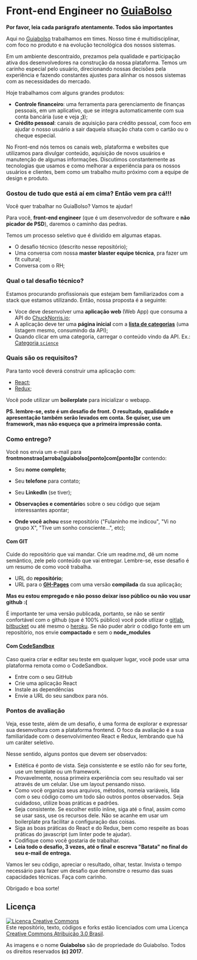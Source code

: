 # Front-end Engineer no [GuiaBolso](https://www.guiabolso.com.br)

**Por favor, leia cada parágrafo atentamente. Todos são importantes**

Aqui no [Guiabolso](https://www.guiabolso.com.br) trabalhamos em times. Nosso time é multidisciplinar, com foco no produto e na evolução tecnológica dos nossos sistemas. 

Em um ambiente descontraído, prezamos pela qualidade e participação ativa dos desenvolvedores na construção da nossa plataforma. Temos um carinho especial pelo usuário, direcionando nossas decisões pela experiência e fazendo constantes ajustes para alinhar os nossos sistemas com as necessidades do mercado.

Hoje trabalhamos com alguns grandes produtos:

- **Controle financeiro**: uma ferramenta para gerenciamento de finanças pessoais, em um aplicativo, que se integra automaticamente com sua conta bancária (use e veja **;)**);
- **Crédito pessoal**: canais de aquisição para crédito pessoal, com foco em ajudar o nosso usuário a sair daquela situação chata com o cartão ou o cheque especial.

No Front-end nós temos os canais web, plataforma e websites que utilizamos para divulgar conteúdo, aquisição de novos usuários e manutenção de algumas informações. Discutimos constantemente as tecnologias que usamos e como melhorar a experiência para os nossos usuários e clientes, bem como um trabalho muito próximo com a equipe de design e produto.

### Gostou de tudo que está aí em cima? Então vem pra cá!!!

Você quer trabalhar no GuiaBolso? Vamos te ajudar!

Para você, **front-end engineer** (que é um desenvolvedor de software e **não picador de PSD**), daremos o caminho das pedras.

Temos um processo seletivo que é dividido em algumas etapas. 

- O desafio técnico (descrito nesse repositório);
- Uma conversa com nossa **master blaster equipe técnica**, pra fazer um fit cultural;
- Conversa com o RH;

### Qual o tal desafio técnico?

Estamos procurando profissionais que estejam bem familiarizados com a stack que estamos utilizando. Então, nossa proposta é a seguinte:

- Voce deve desenvolver uma **aplicação web** (Web App) que consuma a API do [ChuckNorris.io](https://api.chucknorris.io/);
- A aplicação deve ter uma **página inicial** com a [**lista de categorias**](https://api.chucknorris.io/jokes/categories) (uma listagem mesmo, consumindo da API);
- Quando clicar em uma categoria, carregar o conteúdo vindo da API. Ex.: [Categoria `science`](https://api.chucknorris.io/jokes/random?category=science)

### Quais são os requisitos?

Para tanto você deverá construir uma aplicação com:

- [React](https://facebook.github.io/react/);
- [Redux](http://redux.js.org/);

Você pode utilizar um **boilerplate** para inicializar o webapp.

**PS. lembre-se, este é um desafio de front. O resultado, qualidade e apresentação também serão levados em conta. Se quiser, use um framework, mas não esqueça que a primeira impressão conta.**

### Como entrego?

Você nos envia um e-mail para **frontmonstrao[arroba]guiabolso[ponto]com[ponto]br** contendo:

- Seu **nome completo**;
- Seu **telefone** para contato;
- Seu **LinkedIn** (se tiver);

- **Observações e comentário**s sobre o seu código que sejam interessantes apontar;
- **Onde você achou** esse repositório ("Fulaninho me indicou", "Vi no grupo X", "Tive um sonho consciente...", etc);

#### Com GIT

Cuide do repositório que vai mandar. Crie um readme.md, dê um nome semântico, zele pelo conteúdo que vai entregar. Lembre-se, esse desafio é um resumo de como você trabalha.

- URL do **repositório**;
- URL para o [**GH-Pages**](https://pages.github.com/) com uma versão **compilada** da sua aplicação;

**Mas eu estou empregado e não posso deixar isso público ou não vou usar github :(**

É importante ter uma versão publicada, portanto, se não se sentir confortável com o github (que é 100% público) você pode utlizar o [gitlab](https://about.gitlab.com/), [bitbucket](https://bitbucket.org/) ou até mesmo o [heroku](https://www.heroku.com/). Se não puder abrir o código fonte em um repositório, nos envie **compactado** e sem o **node_modules**

#### Com [CodeSandbox](https://codesandbox.io)

Caso queira criar e editar seu teste em qualquer lugar, você pode usar uma plataforma remota como o CodeSandbox.

- Entre com o seu GitHub
- Crie uma aplicação React
- Instale as dependências
- Envie a URL do seu sandbox para nós.

### Pontos de avaliação

Veja, esse teste, além de um desafio, é uma forma de explorar e expressar sua desenvoltura com a plataforma frontend. O foco da avaliação é a sua familiaridade com o desenvolvimenteo React e Redux, lembrando que há um caráter seletivo. 

Nesse sentido, alguns pontos que devem ser observados:

- Estética é ponto de vista. Seja consistente e se estilo não for seu forte, use um template ou um framework.
- Provavelmente, nossa primeira experiência com seu resultado vai ser através de um celular. Use um layout pensando nisso.
- Como você organiza seus arquivos, métodos, nomeia variáveis, lida com o seu código como um todo são outros pontos observados. Seja cuidadoso, utilize boas práticas e padrões.
- Seja consistente. Se escolher estilo inline, siga até o final, assim como se usar sass, use os recursos dele. Não se acanhe em usar um boilerplate pra facilitar a configuração das coisas.
- Siga as boas práticas do React e do Redux, bem como respeite as boas práticas do javascript (um linter pode te ajudar).
- Codifique como você gostaria de trabalhar.
- **Leia todo o desafio, 3 vezes, até o final e escreva "Batata" no final do seu e-mail de entrega.**

Vamos ler seu código, apreciar o resultado, olhar, testar. Invista o tempo necessário para fazer um desafio que demonstre o resumo das suas capacidades técnicas. Faça com carinho.

Obrigado e boa sorte!

## Licença

<a rel="license" href="http://creativecommons.org/licenses/by/3.0/br/"><img alt="Licença Creative Commons" style="border-width:0" src="https://i.creativecommons.org/l/by/3.0/br/88x31.png" /></a><br />Este repositório, texto, códigos e forks estão licenciados com uma Licença <a rel="license" href="http://creativecommons.org/licenses/by/3.0/br/">Creative Commons Atribuição 3.0 Brasil</a>.

As imagens e o nome **Guiabolso** são de propriedade do Guiabolso. Todos os direitos reservados **(c) 2017**.

